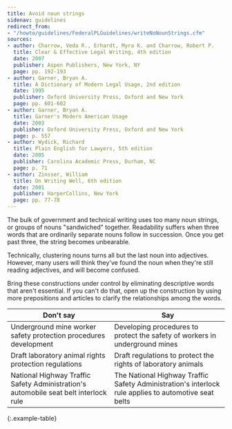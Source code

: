 ```yaml
---
title: Avoid noun strings
sidenav: guidelines
redirect_from:
- "/howto/guidelines/FederalPLGuidelines/writeNoNounStrings.cfm"
sources:
- author: Charrow, Veda R., Erhardt, Myra K. and Charrow, Robert P.
  title: Clear & Effective Legal Writing, 4th edition
  date: 2007
  publisher: Aspen Publishers, New York, NY
  page: pp. 192-193
- author: Garner, Bryan A.
  title: A Dictionary of Modern Legal Usage, 2nd edition
  date: 1995
  publisher: Oxford University Press, Oxford and New York
  page: pp. 601-602
- author: Garner, Bryan A.
  title: Garner's Modern American Usage
  date: 2003
  publisher: Oxford University Press, Oxford and New York
  page: p. 557
- author: Wydick, Richard
  title: Plain English for Lawyers, 5th edition
  date: 2005
  publisher: Carolina Academic Press, Durham, NC
  page: p. 71
- author: Zinsser, William
  title: On Writing Well, 6th edition
  date: 2001
  publisher: HarperCollins, New York
  page: pp. 77-78
---
```


The bulk of government and technical writing uses too many noun strings, or groups of nouns "sandwiched" together. Readability suffers when three words that are ordinarily separate nouns follow in succession. Once you get past three, the string becomes unbearable.

Technically, clustering nouns turns all but the last noun into adjectives. However, many users will think they've found the noun when they're still reading adjectives, and will become confused.

Bring these constructions under control by eliminating descriptive words that aren't essential. If you can't do that, open up the construction by using more prepositions and articles to clarify the relationships among the words.

Don't say | Say
--- | ----
Underground mine worker safety protection procedures development | Developing procedures to protect the safety of workers in underground mines
Draft laboratory animal rights protection regulations | Draft regulations to protect the rights of laboratory animals
National Highway Traffic Safety Administration's automobile seat belt interlock rule | The National Highway Traffic Safety Administration's interlock rule applies to automotive seat belts
{:.example-table}
